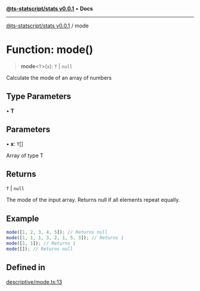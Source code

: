 [**@ts-statscript/stats v0.0.1**](../README.md) • **Docs**

***

[@ts-statscript/stats v0.0.1](../globals.md) / mode

# Function: mode()

> **mode**\<`T`\>(`x`): `T` \| `null`

Calculate the mode of an array of numbers

## Type Parameters

• **T**

## Parameters

• **x**: `T`[]

Array of type T

## Returns

`T` \| `null`

The mode of the input array. Returns null if all elements repeat equally.

## Example

```ts
mode([1, 2, 3, 4, 5]); // Returns null
mode([1, 1, 1, 3, 2, 1, 5, 3]); // Returns 1
mode([1, 1]); // Returns 1
mode([]); // Returns null
```

## Defined in

[descriptive/mode.ts:13](https://github.com/ts-statscript/stats/blob/a75c9408d625640867618c02c90e8cbacb3c2fa4/src/descriptive/mode.ts#L13)
